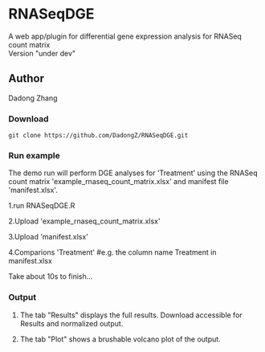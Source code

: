 # RNASeqDGE
A web app/plugin for differential gene expression analysis for RNASeq count matrix  
Version "under dev" 

## Author
Dadong Zhang

### Download

```
git clone https://github.com/DadongZ/RNASeqDGE.git
```
### Run example
The demo run will perform DGE analyses for 'Treatment' using the RNASeq count matrix 'example_rnaseq_count_matrix.xlsx' and manifest file 'manifest.xlsx'. 

1.run RNASeqDGE.R 

2.Upload 'example_rnaseq_count_matrix.xlsx'

3.Upload 'manifest.xlsx'

4.Comparions 'Treatment' #e.g. the column name Treatment in manifest.xlsx

Take about 10s to finish...

### Output

1. The tab "Results" displays the full results. Download accessible for Results and normalized output.

2. The tab "Plot" shows a brushable volcano plot of the output.
